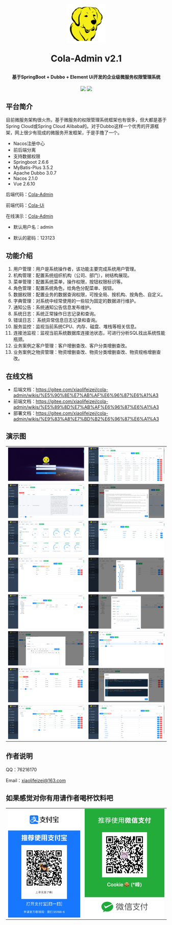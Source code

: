 <p align="center">
	<img alt="logo" width="120" height="120"  src="https://raw.githubusercontent.com/xiaolifeizei/myImages/master/picgo/image-20230411111455594.png">
</p>
<h1 align="center" style="margin: 30px 0 30px; font-weight: bold;">Cola-Admin v2.1</h1>
<h4 align="center">基于SpringBoot + Dubbo + Element Ui开发的企业级微服务权限管理系统</h4>
<p align="center">
	<a href="https://gitee.com/xiaolifeizei/cola-admin"><img src="https://img.shields.io/badge/ColaAdmin-v2.1-green"></a>
	<a href="https://gitee.com/xiaolifeizei/cola-admin/blob/master/LICENSE"><img src="https://img.shields.io/badge/license-Apache%20License%202.0-green"></a>
</p>



## 平台简介

目前微服务架构很火热，基于微服务的权限管理系统框架也有很多，但大都是基于Spring Cloud或Spring Cloud Alibaba的。对于Dubbo这样一个优秀的开源框架，网上很少有现成的微服务开发框架，于是手撸了一个。

* Nacos注册中心
* 前后端分离
* 支持数据权限
* Springboot 2.6.6
* MyBatis-Plus 3.5.2
* Apache Dubbo 3.0.7
* Nacos 2.1.0
* Vue 2.6.10

后端代码：[Cola-Admin](https://gitee.com/xiaolifeizei/cola-admin)

前端代码：[Cola-Ui](https://gitee.com/xiaolifeizei/cola-ui)

在线演示：[Cola-Admin](http://www.cola-admin.vip)

- 默认用户名：admin

- 默认的密码：123123

## 功能介绍

1.  用户管理：用户是系统操作者，该功能主要完成系统用户管理。
2.  机构管理：配置系统组织机构（公司、部门），树结构展现。
3.  菜单管理：配置系统菜单，操作权限，按钮权限标识等。
4.  角色管理：配置系统角色，给角色分配菜单、按钮。
5.  数据权限：配置业务的数据查询权限，可按全局、按机构、按角色、自定义。
6.  字典管理：对系统中经常使用的一些较为固定的数据进行维护。
7.  通知公告：系统通知公告信息发布维护。
8.  系统日志：系统正常操作日志记录和查询。
9.  错误日志： 系统异常信息日志记录和查询。
10. 服务监控：监视当前系统CPU、内存、磁盘、堆栈等相关信息。
11. 连接池监视：监视当前系统数据库连接池状态，可进行分析SQL找出系统性能瓶颈。
12. 业务案例之客户管理：客户增删查改、客户分类增删查改。
13. 业务案例之物资管理：物资增删查改、物资分类增删查改、物资规格增删查改。

## 在线文档

- 后端文档：https://gitee.com/xiaolifeizei/cola-admin/wikis/%E5%90%8E%E7%AB%AF%E6%96%87%E6%A1%A3
- 前端文档：https://gitee.com/xiaolifeizei/cola-admin/wikis/%E5%89%8D%E7%AB%AF%E6%96%87%E6%A1%A3
- 部署文档：https://gitee.com/xiaolifeizei/cola-admin/wikis/%E9%83%A8%E7%BD%B2%E6%96%87%E6%A1%A3

## 演示图

<table>
    <tr>
        <td><img alt="登陆页面" src="https://raw.githubusercontent.com/xiaolifeizei/myImages/master/static/%E7%99%BB%E9%99%86%E9%A1%B5%E9%9D%A2.png"/></td>
        <td><img alt="菜单管理" src="https://raw.githubusercontent.com/xiaolifeizei/myImages/master/static/%E8%8F%9C%E5%8D%95%E7%AE%A1%E7%90%86.png"/></td>
    </tr>
    <tr>
        <td><img alt="错误日志" src="https://raw.githubusercontent.com/xiaolifeizei/myImages/master/static/%E9%94%99%E8%AF%AF%E6%97%A5%E5%BF%97.png"/></td>
        <td><img alt="错误日志详细信息" src="https://raw.githubusercontent.com/xiaolifeizei/myImages/master/static/%E9%94%99%E8%AF%AF%E6%97%A5%E5%BF%97%E8%AF%A6%E7%BB%86%E4%BF%A1%E6%81%AF.png"/></td>
    </tr>
    <tr>
        <td><img alt="服务监控" src="https://raw.githubusercontent.com/xiaolifeizei/myImages/master/static/%E6%9C%8D%E5%8A%A1%E7%9B%91%E6%8E%A7.png"/></td>
        <td><img alt="机构管理" src="https://raw.githubusercontent.com/xiaolifeizei/myImages/master/static/%E6%9C%BA%E6%9E%84%E7%AE%A1%E7%90%86.png"/></td>
    </tr>
    <tr>
        <td><img alt="角色管理" src="https://raw.githubusercontent.com/xiaolifeizei/myImages/master/static/%E8%A7%92%E8%89%B2%E7%AE%A1%E7%90%86.png"/></td>
        <td><img alt="分配菜单" src="https://raw.githubusercontent.com/xiaolifeizei/myImages/master/static/%E8%A7%92%E8%89%B2%E7%AE%A1%E7%90%86%E5%88%86%E9%85%8D%E8%8F%9C%E5%8D%95.png"/></td>
    </tr>
    <tr>
        <td><img alt="数据权限" src="https://raw.githubusercontent.com/xiaolifeizei/myImages/master/static/%E6%95%B0%E6%8D%AE%E6%9D%83%E9%99%90.png"/></td>
        <td><img alt="数据权限配置" src="https://raw.githubusercontent.com/xiaolifeizei/myImages/master/static/%E6%95%B0%E6%8D%AE%E6%9D%83%E9%99%90%E9%85%8D%E7%BD%AE.png"/></td>
    </tr>
    <tr>
        <td><img alt="添加通知" src="https://raw.githubusercontent.com/xiaolifeizei/myImages/master/static/%E6%B7%BB%E5%8A%A0%E9%80%9A%E7%9F%A5.png"/></td>
        <td><img alt="通知公告" src="https://raw.githubusercontent.com/xiaolifeizei/myImages/master/static/%E9%80%9A%E7%9F%A5%E5%85%AC%E5%91%8A.png"/></td>
    </tr>
    <tr>
        <td><img alt="系统日志" src="https://raw.githubusercontent.com/xiaolifeizei/myImages/master/static/%E7%B3%BB%E7%BB%9F%E6%97%A5%E5%BF%97.png"/></td>
        <td><img alt="系统日志详细信息" src="https://raw.githubusercontent.com/xiaolifeizei/myImages/master/static/%E7%B3%BB%E7%BB%9F%E6%97%A5%E5%BF%97%E8%AF%A6%E7%BB%86%E4%BF%A1%E6%81%AF.png"/></td>
    </tr>
    <tr>
        <td><img alt="用户管理" src="https://raw.githubusercontent.com/xiaolifeizei/myImages/master/static/%E7%94%A8%E6%88%B7%E7%AE%A1%E7%90%86.png"/></td>
        <td><img alt="字典管理" src="https://raw.githubusercontent.com/xiaolifeizei/myImages/master/static/%E5%AD%97%E5%85%B8%E7%AE%A1%E7%90%86.png"/></td>
    </tr>
</table>


## 作者说明

QQ：76216170

Email：xiaolifeizei@163.com


## 如果感觉对你有用请作者喝杯饮料吧

<table>
    <tr>
        <td>
	<img src="https://raw.githubusercontent.com/xiaolifeizei/myImages/master/static/%E6%94%AF%E4%BB%98%E5%AE%9D%E6%94%B6%E6%AC%BE%E7%A0%81.jpg" alt="支付宝收款码.jpg" style="width: 248; height: 337" />
	</td>
	<td>
	<img src="https://raw.githubusercontent.com/xiaolifeizei/myImages/master/static/%E5%BE%AE%E4%BF%A1%E6%94%B6%E6%AC%BE%E7%A0%81.jpg" alt="微信收款码.jpg" style="width: 248; height: 337" />
	</td>
    </tr>
</table>



